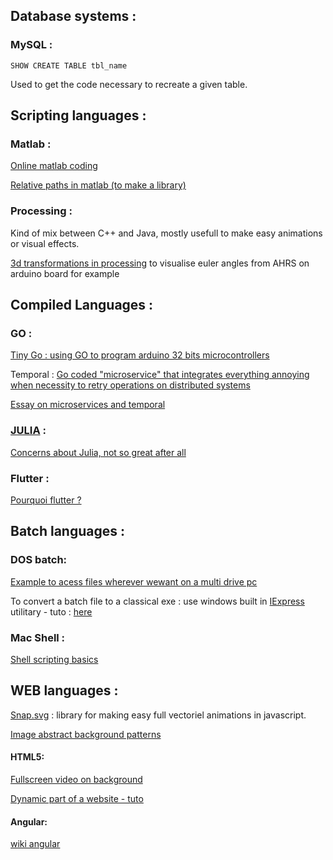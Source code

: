 ## Database systems :

### MySQL :

```mysql
SHOW CREATE TABLE tbl_name
```

Used to get the code necessary to recreate a given table.



## Scripting languages :

### Matlab :

[Online matlab coding](https://matlab.mathworks.com/)

[Relative paths in matlab (to make a library)](https://fr.mathworks.com/matlabcentral/answers/250997-how-to-use-relative-path-to-use-matlab-file-in-another-computer)

### Processing :

Kind of mix between C++ and Java, mostly usefull to make easy animations or visual effects.

[3d transformations in processing](https://behreajj.medium.com/3d-transformations-in-processing-de11acdd1fbc) to visualise euler angles from AHRS on arduino board for example



## Compiled Languages : 

### GO :

[Tiny Go : using GO to program arduino 32 bits microcontrollers](https://f-leb.developpez.com/tutoriels/arduino/tinygo/)

Temporal : [Go coded "microservice" that integrates everything annoying when necessity to retry operations on distributed systems](https://github.com/temporalio/temporal)

[Essay on microservices and temporal](https://stackoverflow.blog/2020/11/23/the-macro-problem-with-microservices/?cb=1)

### [JULIA](https://julialang.org/) :

[Concerns about Julia, not so great after all](https://www.zverovich.net/2016/05/13/giving-up-on-julia.html)

### Flutter :

[Pourquoi flutter ?](https://www.technologies-ebusiness.com/solutions/pourquoi-flutter)



## Batch languages :

### DOS batch:

[Example to acess files wherever wewant on a multi drive pc](https://gist.github.com/sanand0/355342/b76b683f5280e19697a6d3aaa086fa4344341cfa)

To convert a batch file to a classical exe : use windows built in [IExpress](https://en.wikipedia.org/wiki/IExpress) utilitary - tuto : [here](https://appuals.com/batch-to-exe/)

### Mac Shell :

[Shell scripting basics](https://developer.apple.com/library/archive/documentation/OpenSource/Conceptual/ShellScripting/shell_scripts/shell_scripts.html)



## WEB languages :

[Snap.svg](http://snapsvg.io/) : library for making easy full vectoriel animations in javascript.

[Image abstract background patterns](https://www.freepik.com/free-photos-vectors/pattern-background)

#### HTML5:

[Fullscreen video on background](https://www.w3schools.com/howto/howto_css_fullscreen_video.asp)

[Dynamic part of a website - tuto](https://sites.google.com/site/usfcomputerscience/the-dynamic-part-of-a-dynamic-web) 

#### Angular:

[wiki angular](https://fr.wikipedia.org/wiki/Angular)

